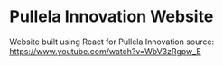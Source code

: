 # Pullela Innovation Website

Website built using React for Pullela Innovation
source: https://www.youtube.com/watch?v=WbV3zRgpw_E 

